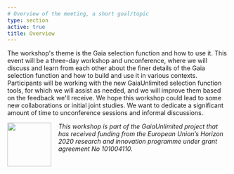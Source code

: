 ```yaml
---
# Overview of the meeting, a short goal/topic
type: section
active: true
title: Overview
---
```

The workshop's theme is the Gaia selection function and how to use it. This event will be a three-day workshop and unconference, where we will discuss and learn from each other about the finer details of the Gaia selection function and how to build and use it in various contexts. Participants will be working with the new GaiaUnlimited selection function tools, for which we will assist as needed, and we will improve them based on the feedback we'll receive. We hope this workshop could lead to some new collaborations or initial joint studies. We want to dedicate a significant amount of time to unconference sessions and informal discussions.

[<img width="100px" src="https://gaia-unlimited.org/wp-content/uploads/2021/06/EU-Logo_400x267.png" style="float:left;margin-right:1rem;">](https://ec.europa.eu/info/funding-tenders/opportunities/portal/screen/home)
_This workshop is part of the GaiaUnlimited project that has received funding from the  European Union’s Horizon 2020 research and innovation programme under grant agreement No 101004110._
